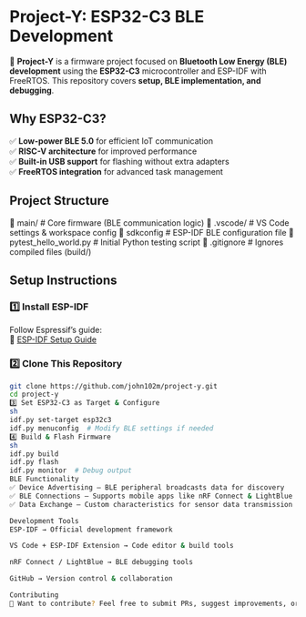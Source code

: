# **Project-Y: ESP32-C3 BLE Development**
🚀 **Project-Y** is a firmware project focused on **Bluetooth Low Energy (BLE) development** using the **ESP32-C3** microcontroller and ESP-IDF with FreeRTOS. This repository covers **setup, BLE implementation, and debugging**.

## **Why ESP32-C3?**
✅ **Low-power BLE 5.0** for efficient IoT communication  
✅ **RISC-V architecture** for improved performance  
✅ **Built-in USB support** for flashing without extra adapters  
✅ **FreeRTOS integration** for advanced task management  

## **Project Structure**
📁 main/ # Core firmware (BLE communication logic) 
📁 .vscode/ # VS Code settings & workspace config 
📁 sdkconfig # ESP-IDF BLE configuration file 
📁 pytest_hello_world.py # Initial Python testing script 
📁 .gitignore # Ignores compiled files (build/)


## **Setup Instructions**
### **1️⃣ Install ESP-IDF**
Follow Espressif’s guide:  
🔗 [ESP-IDF Setup Guide](https://docs.espressif.com/projects/esp-idf/en/latest/esp32c3/get-started/index.html)

### **2️⃣ Clone This Repository**
```sh
git clone https://github.com/john102m/project-y.git
cd project-y
3️⃣ Set ESP32-C3 as Target & Configure
sh
idf.py set-target esp32c3
idf.py menuconfig  # Modify BLE settings if needed
4️⃣ Build & Flash Firmware
sh
idf.py build
idf.py flash
idf.py monitor  # Debug output
BLE Functionality
✅ Device Advertising – BLE peripheral broadcasts data for discovery
✅ BLE Connections – Supports mobile apps like nRF Connect & LightBlue
✅ Data Exchange – Custom characteristics for sensor data transmission

Development Tools
ESP-IDF → Official development framework

VS Code + ESP-IDF Extension → Code editor & build tools

nRF Connect / LightBlue → BLE debugging tools

GitHub → Version control & collaboration

Contributing
🚀 Want to contribute? Feel free to submit PRs, suggest improvements, or report issues!
